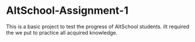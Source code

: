 # AltSchool-Assignment-1

This is a basic project to test the progress of AltSchool students. iIt required the we put to practice all acquired knowledge.
